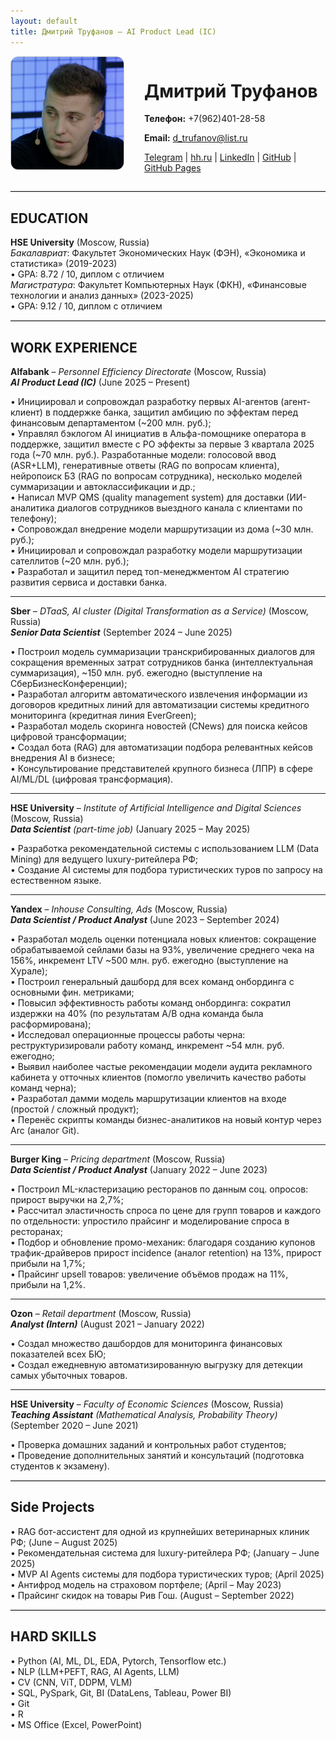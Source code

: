 ```yaml
---
layout: default
title: Дмитрий Труфанов — AI Product Lead (IC)
---
```


<div style="display: flex; align-items: flex-start; gap: 2rem;">
  <img src="assets/img/photo.jpg" alt="Фото Дмитрия Труфанова" style="width: 180px; border-radius: 12px; border: 1px solid #ccc;">
  <div>
    <h1>Дмитрий Труфанов</h1>
    <p><strong>Телефон:</strong> +7(962)401-28-58</p>
    <p><strong>Email:</strong> <a href="mailto:d_trufanov@list.ru">d_trufanov@list.ru</a></p>
    <p>
      <a href="https://t.me/dimi3_tru">Telegram</a> |
      <a href="https://hh.ru/resume/5f63a69eff0828b95f0039ed1f6e7644464578">hh.ru</a> |
      <a href="https://www.linkedin.com/in/%D0%B4%D0%BC%D0%B8%D1%82%D1%80%D0%B8%D0%B9-%D1%82%D1%80%D1%83%D1%84%D0%B0%D0%BD%D0%BE%D0%B2-a651711b3?utm_source=share&utm_campaign=share_via&utm_content=profile&utm_medium=ios_app">LinkedIn</a> |
      <a href="https://github.com/dimi3tru">GitHub</a> |
      <a href="https://dimi3tru.github.io/">GitHub Pages</a>
    </p>
  </div>
</div>

<hr style="border: 0; border-top: 1px solid #ccc; margin: 1em 0;">

## EDUCATION

**HSE University** (Moscow, Russia)  
_Бакалавриат_: Факультет Экономических Наук (ФЭН), «Экономика и статистика» (2019-2023)  
• GPA: 8.72 / 10, диплом с отличием  
_Магистратура_: Факультет Компьютерных Наук (ФКН), «Финансовые технологии и анализ данных» (2023-2025)   
• GPA: 9.12 / 10, диплом с отличием

<hr style="border: 0; border-top: 1px solid #ccc; margin: 1em 0;">

## WORK EXPERIENCE

**Alfabank** – _Personnel Efficiency Directorate_ (Moscow, Russia)  
**_AI Product Lead (IC)_** (June 2025 – Present)  

•	Инициировал и сопровождал разработку первых AI-агентов (агент-клиент) в поддержке банка, защитил амбицию по эффектам перед финансовым департаментом (~200 млн. руб.);  
•	Управлял бэклогом AI инициатив в Альфа-помощнике оператора в поддержке, защитил вместе с PO эффекты за первые 3 квартала 2025 года (~70 млн. руб.). 
Разработанные модели: голосовой ввод (ASR+LLM), генеративные ответы (RAG по вопросам клиента), нейропоиск БЗ (RAG по вопросам сотрудника), несколько моделей суммаризации и автоклассификации и др.;  
•	Написал MVP QMS (quality management system) для доставки (ИИ-аналитика диалогов сотрудников выездного канала с клиентами по телефону);  
•	Сопровождал внедрение модели маршрутизации из дома (~30 млн. руб.);  
•	Инициировал и сопровождал разработку модели маршрутизации сателлитов (~20 млн. руб.);  
•	Разработал и защитил перед топ-менеджментом AI cтратегию развития сервиса и доставки банка.  

---

**Sber** – _DTaaS, AI cluster (Digital Transformation as a Service)_ (Moscow, Russia)  
**_Senior Data Scientist_** (September 2024 – June 2025)  

• Построил модель суммаризации транскрибированных диалогов для сокращения временных затрат сотрудников банка (интеллектуальная суммаризация), ~150 млн. руб. ежегодно (выступление на СберБизнесКонференции);  
• Разработал алгоритм автоматического извлечения информации из договоров кредитных линий для автоматизации системы кредитного мониторинга (кредитная линия EverGreen);  
• Разработал модель скоринга новостей (CNews) для поиска кейсов цифровой трансформации;  
• Создал бота (RAG) для автоматизации подбора релевантных кейсов внедрения AI в бизнесе;  
• Консультирование представителей крупного бизнеса (ЛПР) в сфере AI/ML/DL (цифровая трансформация).  

---

**HSE University** – _Institute of Artificial Intelligence and Digital Sciences_ (Moscow, Russia)  
**_Data Scientist_** _(part-time job)_ (January 2025 – May 2025) 

•	Разработка рекомендательной системы с использованием LLM (Data Mining) для ведущего luxury-ритейлера РФ;  
•	Создание AI системы для подбора туристических туров по запросу на естественном языке.  

---

**Yandex** – _Inhouse Consulting, Ads_ (Moscow, Russia)  
**_Data Scientist / Product Analyst_** (June 2023 – September 2024)  

•	Разработал модель оценки потенциала новых клиентов: сокращение обрабатываемой сейлами базы на 93%, увеличение среднего чека на 156%, инкремент LTV ~500 млн. руб. ежегодно (выступление на Хурале);  
•	Построил генеральный дашборд для всех команд онбординга с основными фин. метриками;  
•	Повысил эффективность работы команд онбординга: сократил издержки на 40% (по результатам A/B одна команда была расформирована);  
•	Исследовал операционные процессы работы черна: реструктуризировали работу команд, инкремент ~54 млн. руб. ежегодно;  
•	Выявил наиболее частые рекомендации модели аудита рекламного кабинета у отточных клиентов (помогло увеличить качество работы команд черна);  
•	Разработал дамми модель маршрутизации клиентов на входе (простой / сложный продукт);  
•	Перенёс скрипты команды бизнес-аналитиков на новый контур через Arc (аналог Git).  

---

**Burger King** – _Pricing department_ (Moscow, Russia)  
**_Data Scientist / Product Analyst_** (January 2022 – June 2023)  

• Построил ML-кластеризацию ресторанов по данным соц. опросов: прирост выручки на 2,7%;  
• Рассчитал эластичность спроса по цене для групп товаров и каждого по отдельности: упростило прайсинг и моделирование спроса в ресторанах;  
• Подбор и обновление промо-механик: благодаря созданию купонов трафик-драйверов прирост incidence (аналог retention) на 13%, прирост прибыли на 1,7%;  
• Прайсинг upsell товаров: увеличение объёмов продаж на 11%, прибыли на 1,2%.  

---

**Ozon** – _Retail department_ (Moscow, Russia)  
**_Analyst (Intern)_** (August 2021 – January 2022) 

• Создал множество дашбордов для мониторинга финансовых показателей всех БЮ;  
• Создал ежедневную автоматизированную выгрузку для детекции самых убыточных товаров.  

---

**HSE University** – _Faculty of Economic Sciences_ (Moscow, Russia)  
**_Teaching Assistant_** _(Mathematical Analysis, Probability Theory)_ (September 2020 – June 2021)  

• Проверка домашних заданий и контрольных работ студентов;  
• Проведение дополнительных занятий и консультаций (подготовка студентов к экзамену).  

<hr style="border: 0; border-top: 1px solid #ccc; margin: 1em 0;">

## Side Projects
• RAG бот-ассистент для одной из крупнейших ветеринарных клиник РФ;	(June – August 2025)  
• Рекомендательная система для luxury-ритейлера РФ; (January – June 2025)  
• MVP AI Agents системы для подбора туристических туров; (April 2025)  
• Антифрод модель на страховом портфеле; (April – May 2023)  
• Прайсинг скидок на товары Рив Гош. (August – September 2022)  

<hr style="border: 0; border-top: 1px solid #ccc; margin: 1em 0;">

## HARD SKILLS

• Python (AI, ML, DL, EDA, Pytorch, Tensorflow etc.)  
• NLP (LLM+PEFT, RAG, AI Agents, LLM)  
• CV (CNN, ViT, DDPM, VLM)  
• SQL, PySpark, Git, BI (DataLens, Tableau, Power BI)  
• Git  
• R  
• MS Office (Excel, PowerPoint)  
